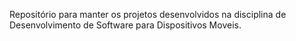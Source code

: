 Repositório para manter os projetos desenvolvidos na disciplina de Desenvolvimento de Software para Dispositivos Moveis.
